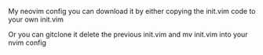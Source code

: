 
My neovim config you can download it by either copying the init.vim code to your own init.vim

Or you can gitclone it delete the previous init.vim and mv init.vim into your nvim config
